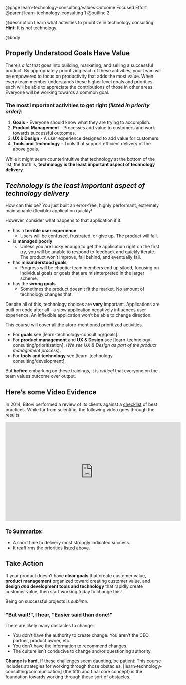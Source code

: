 @page learn-technology-consulting/values Outcome Focused Effort
@parent learn-technology-consulting 1
@outline 2

@description Learn what activities to prioritize in technology consulting. **Hint:** It is _not_ technology.

@body

## Properly Understood Goals Have Value

There’s _a lot_ that goes into building, marketing, and selling a successful product. By appropriately prioritizing each of these activities, your team will be empowered to focus on productivity that adds the most value. When every team member understands these higher level goals and priorities, each will be able to appreciate the contributions of those in other areas. Everyone will be working towards a common goal.

### The most important activities to get right _(listed in priority order)_:

1. **Goals** - Everyone should know what they are trying to accomplish.
2. **Product Management** - Processes add value to customers and work towards successful outcomes.
3. **UX & Design** - A user experience designed to add value for customers.
4. **Tools and Technology** - Tools that support efficient delivery of the above goals.

While it might seem counterintuitive
that technology at the bottom of the list, the truth is, **technology is the least important aspect of technology delivery**.

## _Technology is the least important aspect of technology delivery_

How can this be? You just built an error-free,
highly performant, extremely maintainable (flexible) application quickly!

However, consider what happens to that application if it:

- has a **terrible user experience**
  - Users will be confused, frustrated, or give up. The product will fail.
- is **managed poorly**
  - Unless you are lucky enough to
    get the application right on the first try, you will
    be unable to respond to feedback and quickly iterate.
    The product won’t improve, fall behind, and eventually fail.
- has **misunderstood goals**
  - Progress will be chaotic: team members end up siloed, focusing on individual goals or goals that are misinterpreted in the larger scheme.
- has the **wrong goals**
  - Sometimes the product doesn’t
    fit the market. No amount of technology changes that.

Despite all of this, technology choices are
**very** important. Applications are built on code after all - a slow application negatively influences user experience. An inflexible application won’t be able to change direction.

This course will cover all the afore-mentioned prioritized activities.

- For **goals** see [learn-technology-consulting/goals].
- For **product management** and **UX & Design** see [learn-technology-consulting/prioritization]. (_We see UX & Design as part of the product management process_).
- For **tools and technology** see [learn-technology-consulting/development].

But **before** embarking on these trainings, it is _critical_ that everyone on the team values outcome over output.

## Here’s some Video Evidence

In 2014, Bitovi performed a review of its clients against a
[checklist](https://github.com/bitovi/checklist) of best practices. While far from scientific, the following video goes through the results:

<iframe width="560" height="315" src="https://www.youtube.com/embed/20ebllexvuc" frameborder="0" allow="accelerometer; autoplay; encrypted-media; gyroscope; picture-in-picture" allowfullscreen></iframe>

### To Summarize:

- A short time to delivery most strongly indicated success.
- It reaffirms the priorities listed above.

## Take Action

If your product doesn’t have **clear goals** that create customer value, **product management** organized toward creating customer value, and **design _and_ development tools and technology** that rapidly create customer value, then start working today to change this!

Being on successful projects is _sublime_.

### "But wait!", I hear, "Easier said than done!"

There are likely many obstacles to change:

- You don’t have the authority to create change. You aren’t the CEO,
  partner, product owner, etc.
- You don’t have the information to recommend changes.
- The culture isn’t conducive to change and/or questioning authority.

**Change is hard.** If these challenges seem daunting, be patient: This course includes
strategies for working through those obstacles. [learn-technology-consulting/communication]
(the fifth and final core concept) is the foundation towards working through these sort of obstacles.

<!-- <p style="font-weight: bold; text-align: center;">
Next: [learn-technology-consulting/goals Learn how to create specific goals]
</p> -->
